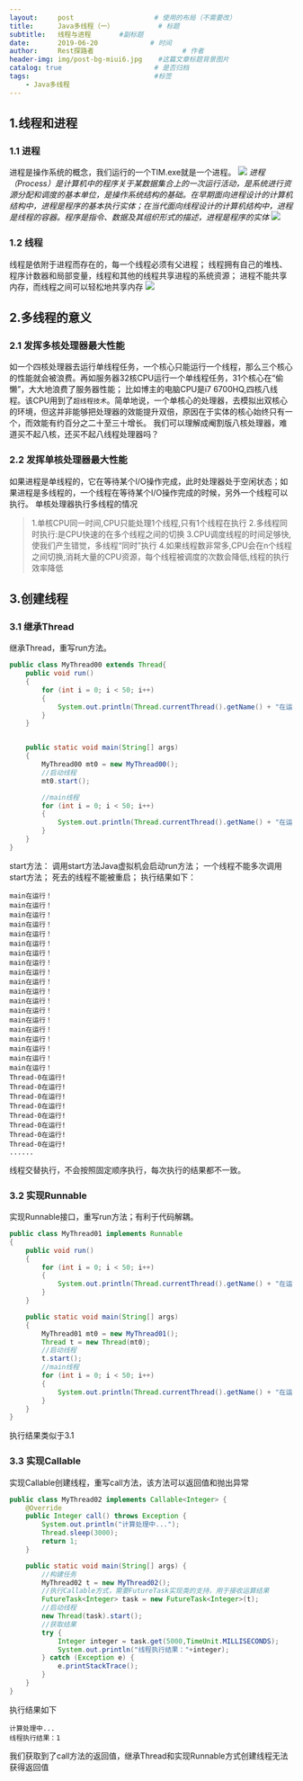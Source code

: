 ```yaml
---
layout:     post                    # 使用的布局（不需要改）
title:      Java多线程（一）           # 标题 
subtitle:   线程与进程       #副标题
date:       2019-06-20             # 时间
author:     Rest探路者                      # 作者
header-img: img/post-bg-miui6.jpg    #这篇文章标题背景图片
catalog: true                       # 是否归档
tags:                               #标签
    - Java多线程
---
```

## 1.线程和进程
### 1.1 进程
进程是操作系统的概念，我们运行的一个TIM.exe就是一个进程。
![](img/2019-06-20-Java多线程（一）：线程与进程/进程.png)
*进程（Process）是计算机中的程序关于某数据集合上的一次运行活动，是系统进行资源分配和调度的基本单位，是操作系统结构的基础。在早期面向进程设计的计算机结构中，进程是程序的基本执行实体；在当代面向线程设计的计算机结构中，进程是线程的容器。程序是指令、数据及其组织形式的描述，进程是程序的实体*
![](img/2019-06-20-Java多线程（一）：线程与进程/进程转换图.png)

### 1.2 线程
线程是依附于进程而存在的，每一个线程必须有父进程；
线程拥有自己的堆栈、程序计数器和局部变量，线程和其他的线程共享进程的系统资源；
进程不能共享内存，而线程之间可以轻松地共享内存
![](img/2019-06-20-Java多线程（一）：线程与进程/线程转换图.png)

## 2.多线程的意义
### 2.1 发挥多核处理器最大性能
如一个四核处理器去运行单线程任务，一个核心只能运行一个线程，那么三个核心的性能就会被浪费。再如服务器32核CPU运行一个单线程任务，31个核心在“偷懒”，大大地浪费了服务器性能；
比如博主的电脑CPU是i7 6700HQ,四核八线程。该CPU用到了`超线程技术`。简单地说，一个单核心的处理器，去模拟出双核心的环境，但这并非能够把处理器的效能提升双倍，原因在于实体的核心始终只有一个，而效能有约百分之二十至三十增长。
我们可以理解成阉割版八核处理器，难道买不起八核，还买不起八线程处理器吗？

### 2.2 发挥单核处理器最大性能
如果进程是单线程的，它在等待某个I/O操作完成，此时处理器处于空闲状态；如果进程是多线程的，一个线程在等待某个I/O操作完成的时候，另外一个线程可以执行。
单核处理器执行多线程的情况
>1.单核CPU同一时间,CPU只能处理1个线程,只有1个线程在执行
>2.多线程同时执行:是CPU快速的在多个线程之间的切换
>3.CPU调度线程的时间足够快,使我们产生错觉，多线程“同时”执行
>4.如果线程数非常多,CPU会在n个线程之间切换,消耗大量的CPU资源，每个线程被调度的次数会降低,线程的执行效率降低


## 3.创建线程
### 3.1 继承Thread
继承Thread，重写run方法。
```java
public class MyThread00 extends Thread{
    public void run()
    {
        for (int i = 0; i < 50; i++)
        {
            System.out.println(Thread.currentThread().getName() + "在运行!");
        }
    }


    public static void main(String[] args)
    {
        MyThread00 mt0 = new MyThread00();
        //启动线程
        mt0.start();

        //main线程
        for (int i = 0; i < 50; i++)
        {
            System.out.println(Thread.currentThread().getName() + "在运行！");
        }
    }
}
```
start方法：
调用start方法Java虚拟机会启动run方法；
一个线程不能多次调用start方法；
死去的线程不能被重启；
执行结果如下：
```graph
main在运行！
main在运行！
main在运行！
main在运行！
main在运行！
main在运行！
main在运行！
main在运行！
main在运行！
main在运行！
main在运行！
main在运行！
main在运行！
main在运行！
main在运行！
main在运行！
main在运行！
main在运行！
main在运行！
Thread-0在运行!
Thread-0在运行!
Thread-0在运行!
Thread-0在运行!
Thread-0在运行!
Thread-0在运行!
Thread-0在运行!
Thread-0在运行!
......
```
线程交替执行，不会按照固定顺序执行，每次执行的结果都不一致。
### 3.2 实现Runnable
实现Runnable接口，重写run方法；有利于代码解耦。
```java
public class MyThread01 implements Runnable
{
    public void run()
    {
        for (int i = 0; i < 50; i++)
        {
            System.out.println(Thread.currentThread().getName() + "在运行!");
        }
    }

    public static void main(String[] args)
    {
        MyThread01 mt0 = new MyThread01();
        Thread t = new Thread(mt0);
        //启动线程
        t.start();
        //main线程
        for (int i = 0; i < 50; i++)
        {
            System.out.println(Thread.currentThread().getName() + "在运行！");
        }
    }
}
```
执行结果类似于3.1
### 3.3 实现Callable
实现Callable创建线程，重写call方法，该方法可以返回值和抛出异常
```java
public class MyThread02 implements Callable<Integer> {
    @Override
    public Integer call() throws Exception {
        System.out.println("计算处理中...");
        Thread.sleep(3000);
        return 1;
    }

    public static void main(String[] args) {
        //构建任务
        MyThread02 t = new MyThread02();
        //执行Callable方式，需要FutureTask实现类的支持，用于接收运算结果
        FutureTask<Integer> task = new FutureTask<Integer>(t);
        //启动线程
        new Thread(task).start();
        //获取结果
        try {
            Integer integer = task.get(5000,TimeUnit.MILLISECONDS);
            System.out.println("线程执行结果："+integer);
        } catch (Exception e) {
            e.printStackTrace();
        }
    }
}
```
执行结果如下
```graph
计算处理中...
线程执行结果：1
```
我们获取到了call方法的返回值，继承Thread和实现Runnable方式创建线程无法获得返回值